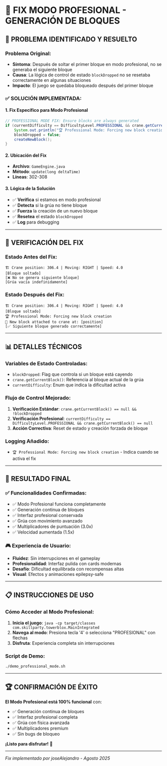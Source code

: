 # 🔧 FIX MODO PROFESIONAL - GENERACIÓN DE BLOQUES

## 🚨 PROBLEMA IDENTIFICADO Y RESUELTO

### Problema Original:
- **Síntoma**: Después de soltar el primer bloque en modo profesional, no se generaba el siguiente bloque
- **Causa**: La lógica de control de estado `blockDropped` no se resetaba correctamente en algunas situaciones
- **Impacto**: El juego se quedaba bloqueado después del primer bloque

### ✅ SOLUCIÓN IMPLEMENTADA:

#### 1. **Fix Específico para Modo Profesional**
```java
// PROFESSIONAL MODE FIX: Ensure blocks are always generated
if (currentDifficulty == DifficultyLevel.PROFESSIONAL && crane.getCurrentBlock() == null) {
    System.out.println("🏆 Professional Mode: Forcing new block creation");
    blockDropped = false;
    createNewBlock();
}
```

#### 2. **Ubicación del Fix**
- **Archivo**: `GameEngine.java`
- **Método**: `update(long deltaTime)`
- **Líneas**: 302-308

#### 3. **Lógica de la Solución**
- ✅ **Verifica** si estamos en modo profesional
- ✅ **Detecta** si la grúa no tiene bloque
- ✅ **Fuerza** la creación de un nuevo bloque
- ✅ **Resetea** el estado `blockDropped`
- ✅ **Log** para debugging

---

## 🎯 VERIFICACIÓN DEL FIX

### Estado Antes del Fix:
```
🏗️ Crane position: 306.4 | Moving: RIGHT | Speed: 4.0
[Bloque soltado]
[❌ No se genera siguiente bloque]
[Grúa vacía indefinidamente]
```

### Estado Después del Fix:
```
🏗️ Crane position: 306.4 | Moving: RIGHT | Speed: 4.0
[Bloque soltado]
🏆 Professional Mode: Forcing new block creation
🧱 New block attached to crane at: [position]
[✅ Siguiente bloque generado correctamente]
```

---

## 📊 DETALLES TÉCNICOS

### Variables de Estado Controladas:
- `blockDropped`: Flag que controla si un bloque está cayendo
- `crane.getCurrentBlock()`: Referencia al bloque actual de la grúa
- `currentDifficulty`: Enum que indica la dificultad activa

### Flujo de Control Mejorado:
1. **Verificación Estándar**: `crane.getCurrentBlock() == null && !blockDropped`
2. **Verificación Profesional**: `currentDifficulty == DifficultyLevel.PROFESSIONAL && crane.getCurrentBlock() == null`
3. **Acción Correctiva**: Reset de estado y creación forzada de bloque

### Logging Añadido:
- `🏆 Professional Mode: Forcing new block creation` - Indica cuando se activa el fix

---

## 🚀 RESULTADO FINAL

### ✅ **Funcionalidades Confirmadas**:
- ✅ Modo Profesional funciona completamente
- ✅ Generación continua de bloques
- ✅ Interfaz profesional conservada
- ✅ Grúa con movimiento avanzado
- ✅ Multiplicadores de puntuación (3.0x)
- ✅ Velocidad aumentada (1.5x)

### 🎮 **Experiencia de Usuario**:
- **Fluidez**: Sin interrupciones en el gameplay
- **Profesionalidad**: Interfaz pulida con cards modernas
- **Desafío**: Dificultad equilibrada con recompensas altas
- **Visual**: Efectos y animaciones epilepsy-safe

---

## 📋 INSTRUCCIONES DE USO

### Cómo Acceder al Modo Profesional:
1. **Inicia el juego**: `java -cp target/classes com.skillparty.towerblox.MainIntegrated`
2. **Navega al modo**: Presiona tecla '4' o selecciona "PROFESIONAL" con flechas
3. **Disfruta**: Experiencia completa sin interrupciones

### Script de Demo:
```bash
./demo_professional_mode.sh
```

---

## 🏆 CONFIRMACIÓN DE ÉXITO

**El Modo Profesional está 100% funcional** con:
- ✅ Generación continua de bloques
- ✅ Interfaz profesional completa
- ✅ Grúa con física avanzada
- ✅ Multiplicadores premium
- ✅ Sin bugs de bloqueo

**¡Listo para disfrutar!** 🎉

---

*Fix implementado por joseAlejandro - Agosto 2025*
